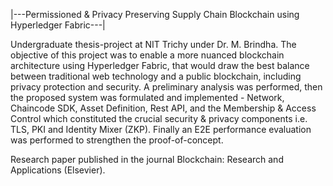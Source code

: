 |---Permissioned & Privacy Preserving Supply Chain Blockchain using Hyperledger Fabric---|

Undergraduate thesis-project at NIT Trichy under Dr. M. Brindha. The objective of this project was to enable a more nuanced blockchain architecture using Hyperledger Fabric, that would draw the best balance between traditional web technology and a public blockchain, including privacy protection and security. A preliminary analysis was performed, then the proposed system was formulated and implemented - Network, Chaincode SDK, Asset Definition, Rest API, and the Membership & Access Control which constituted the crucial security & privacy components i.e. TLS, PKI and Identity Mixer (ZKP). Finally an E2E performance evaluation was performed to strengthen the proof-of-concept.

Research paper published in the journal Blockchain: Research and Applications (Elsevier).
